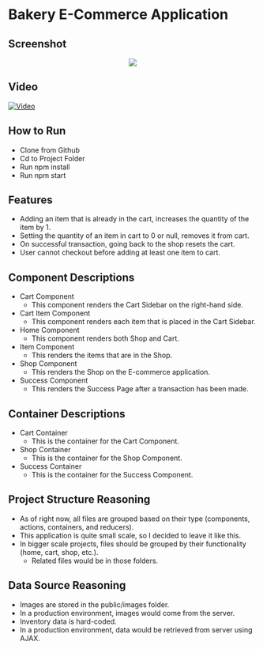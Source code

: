 # Bakery E-Commerce Application

## Screenshot

<p align="center">
  <img src="https://i.imgur.com/f5DOInP.png">
</p>

## Video

[![Video](https://i.imgur.com/e12Bhfj.png)](https://www.youtube.com/watch?v=c-8ugezqV-0)
## How to Run

- Clone from Github
- Cd to Project Folder
- Run npm install
- Run npm start

## Features

- Adding an item that is already in the cart, increases the quantity of the item by 1.
- Setting the quantity of an item in cart to 0 or null, removes it from cart.
- On successful transaction, going back to the shop resets the cart.
- User cannot checkout before adding at least one item to cart.

## Component Descriptions

- Cart Component
  - This component renders the Cart Sidebar on the right-hand side.
- Cart Item Component
  - This component renders each item that is placed in the Cart Sidebar.
- Home Component
  - This component renders both Shop and Cart.
- Item Component
  - This renders the items that are in the Shop.
- Shop Component
  - This renders the Shop on the E-commerce application.
- Success Component
  - This renders the Success Page after a transaction has been made.

## Container Descriptions

- Cart Container
  - This is the container for the Cart Component.
- Shop Container
  - This is the container for the Shop Component.
- Success Container
  - This is the container for the Success Component.

## Project Structure Reasoning

- As of right now, all files are grouped based on their type (components, actions, containers, and reducers). 
- This application is quite small scale, so I decided to leave it like this.
- In bigger scale projects, files should be grouped by their functionality (home, cart, shop, etc.).
  - Related files would be in those folders.

## Data Source Reasoning

- Images are stored in the public/images folder.
- In a production environment, images would come from the server.
- Inventory data is hard-coded. 
- In a production environment, data would be retrieved from server using AJAX.